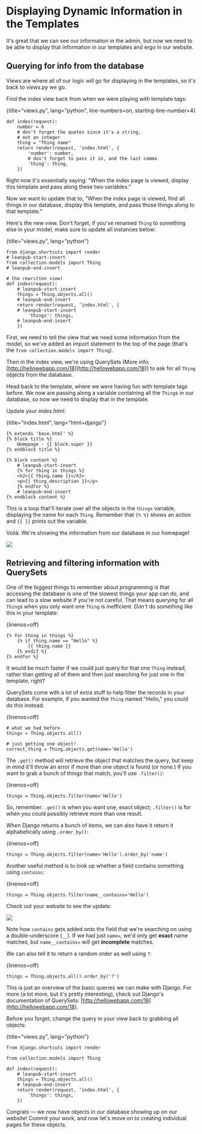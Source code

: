 # Displaying Dynamic Information in the Templates

It's great that we can see our information in the admin, but now we need to be
able to display that information in our templates and ergo in our website.

## Querying for info from the database

Views are where all of our logic will go for displaying in the templates, so
it's back to *views.py* we go.

Find the index view back from when we were playing with template tags:

{title="views.py", lang="python", line-numbers=on, starting-line-number=4}
```
def index(request):
    number = 6
    # don't forget the quotes since it's a string, 
    # not an integer
    thing = "Thing name" 
    return render(request, ‘index.html', {
        'number': number,
        # don't forget to pass it in, and the last comma
        'thing': thing,
    })
```

Right now it's essentially saying: "When the index page is viewed, display this
template and pass along these two variables." 

Now we want to update that to, "When the index page is viewed, find all things
in our database, display this template, and pass those things along to that
template." 

Here's the new view. Don't forget, if you've renamed `Thing` to something else
in your model, make sure to update all instances below:

{title="views.py", lang="python"}
```
from django.shortcuts import render
# leanpub-start-insert
from collection.models import Thing
# leanpub-end-insert

# the rewritten view!
def index(request):
    # leanpub-start-insert
    things = Thing.objects.all()
    # leanpub-end-insert
    return render(request, ‘index.html', {
    # leanpub-start-insert
        'things': things,
    # leanpub-end-insert
    })
```

First, we need to tell the view that we need some information from the model, so
we've added an import statement to the top of the page (that's the `from
collection.models import Thing`).

Then in the index view, we're using QuerySets (More info:
[http://hellowebapp.com/18](http://hellowebapp.com/18)) to ask for all `Thing`
objects from the database. 

Head back to the template, where we were having fun with template tags before.
We now are passing along a variable containing all the `Thing`s in our database,
so now we need to display that in the template.

Update your *index.html*:

{title="index.html", lang="html+django"}
```
{% extends 'base.html' %}
{% block title %}
    Homepage - {{ block.super }}
{% endblock title %}

{% block content %}
    # leanpub-start-insert
    {% for thing in things %}
    <h2>{{ thing.name }}</h2>
    <p>{{ thing.description }}</p>
    {% endfor %}
    # leanpub-end-insert
{% endblock content %}
```

This is a loop that'll iterate over all the objects in the `things` variable,
displaying the name for each `Thing`. Remember that `{% %}` shows an action and
`{{ }}` prints out the variable.

Voilà: We're showing the information from our database in our homepage!

![](images/things_added_homepage.png) 

## Retrieving and filtering information with QuerySets

One of the biggest things to remember about programming is that accessing the
database is one of the slowest things your app can do, and can lead to a slow
website if you're not careful. That means querying for all `Thing`s when you
only want one `Thing` is inefficient. *Don't* do something like this in your
template:

{linenos=off}
```
{% for thing in things %}
    {% if thing.name == "Hello" %}
        {{ thing.name }}
    {% endif %}
{% endfor %}
```

It would be much faster if we could just query for that one `Thing` instead,
rather than getting all of them and then just searching for just one in the
template, right?

QuerySets come with a lot of extra stuff to help filter the records in your
database. For example, if you wanted the `Thing` named "Hello," you could do
this instead:

{linenos=off}
```
# what we had before
things = Thing.objects.all()

# just getting one object!
correct_thing = Thing.objects.get(name='Hello')
```

The `.get()` method will retrieve the object that matches the query, but keep in
mind it'll throw an error if more than one object is found (or none.) If you
want to grab a bunch of things that match, you'll use `.filter()`:

{linenos=off}
```
things = Thing.objects.filter(name='Hello')
```

So, remember: `.get()` is when you want one, exact object; `.filter()` is for
when you could possibly retrieve more than one result.

When Django returns a bunch of items, we can also have it return it
alphabetically using `.order_by()`:

{linenos=off}
```
things = Thing.objects.filter(name='Hello').order_by('name')
```

Another useful method is to look up whether a field contains something using
`contains`:

{linenos=off}
```
things = Thing.objects.filter(name__contains='Hello')
```

Check out your website to see the update:

![](images/things_order.png) 

Note how `contains` gets added onto the field that we're searching on using a
double-underscore (`__`). If we had just `name=`, we'd only get **exact** name
matches, but `name__contains=` will get **incomplete** matches.

We can also tell it to return a random order as well using `?`:

{linenos=off}
```
things = Thing.objects.all().order_by('?')
```

This is just an overview of the basic queries we can make with Django. For more
(a lot more, but it's pretty interesting), check out Django's documentation of
QuerySets: [http://hellowebapp.com/18](http://hellowebapp.com/18).

Before you forget, change the query in your view back to grabbing all objects:

{title="views.py", lang="python"}
```
from django.shortcuts import render

from collection.models import Thing

def index(request):
    # leanpub-start-insert
    things = Thing.objects.all()
    # leanpub-end-insert
    return render(request, ‘index.html', {
        'things': things,
    })
```

Congrats — we now have objects in our database showing up on our website! Commit
your work, and now let's move on to creating individual pages for these objects.
